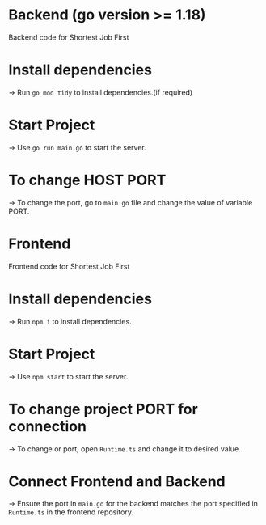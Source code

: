 # Backend (go version >= 1.18)

Backend code for Shortest Job First

# Install dependencies

-> Run `go mod tidy` to install dependencies.(if required)

# Start Project

-> Use `go run main.go` to start the server.

# To change HOST PORT

-> To change the port, go to `main.go` file and change the value of variable PORT.



# Frontend

Frontend code for Shortest Job First

# Install dependencies

-> Run `npm i` to install dependencies.

# Start Project

-> Use `npm start` to start the server.

# To change project PORT for connection

-> To change or port, open `Runtime.ts` and change it to desired value.

# Connect Frontend and Backend

-> Ensure the port in `main.go` for the backend matches the port specified in `Runtime.ts` in the frontend repository.
